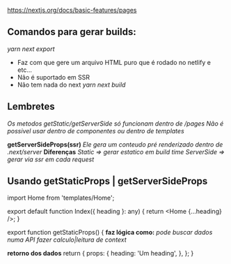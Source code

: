 https://nextjs.org/docs/basic-features/pages

## Comandos para gerar builds:
*yarn next export*
  * Faz com que gere um arquivo HTML puro que é rodado no netlify e etc...
  * Não é suportado em SSR
  * Não tem nada do next
*yarn next build*


## Lembretes
*Os metodos getStatic/getServerSide só funcionam dentro de /pages*
*Não é possivel usar dentro de componentes ou dentro de templates*

**getServerSideProps(ssr)**
  *Ele gera um conteudo pré renderizado dentro de .next/server*
**Diferenças**
  *Static => gerar estatico em build time*
  *ServerSide => gerar via ssr em cada request*


## Usando getStaticProps | getServerSideProps
import Home from 'templates/Home';

export default function Index({ heading }: any) {
  return <Home {...heading} />;
}

export function getStaticProps() {
  **faz lógica como:**
    *pode buscar dados numa API*
    *fazer calculo|leitura de context*

  **retorno dos dados**
  return {
    props: {
      heading: 'Um heading',
    },
  };
}

##
